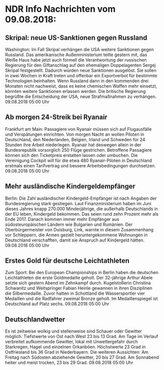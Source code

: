 # NDR Info Nachrichten vom 09.08.2018:


## Skripal: neue US-Sanktionen gegen Russland
Washington: Im Fall Skripal verhängen die USA weitere Sanktionen gegen Russland. Das amerikanische Außenministerium teilte gestern mit, das Weiße Haus habe jetzt auch formell die Verantwortung der russischen Regierung für den Giftanschlag auf den ehemaligen Doppelagenten Sergej Skripal festgestellt. Dadurch würden neue Sanktionen ausgelöst. Sie sollen in zwei Wochen in Kraft treten und offenbar ein Exportverbot für bestimmte Technologien beinhalten. Wenn Russland dann in den kommenden drei Monaten nicht nachweist, dass es keine chemischen Waffen mehr einsetzt, könnten weitere Sanktionen erlassen werden. Die britische Regierung begrüßte die Entscheidung der USA, neue Strafmaßnahmen zu verhängen. 09.08.2018 05:00 Uhr 

## Ab morgen 24-Streik bei Ryanair
Frankfurt am Main: Passagiere von Ryanair müssen sich auf Flugausfälle und Verspätungen einrichten. Von morgen Nacht an wollen Piloten in Deutschland, den Niederlanden, Belgien, Irland und Schweden für 24 Stunden ihre Arbeit niederlegen. Ryanair hat deswegen allein in der Bundesrepublik vorsorglich 250 Flüge gestrichen. Betroffene Passagiere können sich den Ticketpreis erstatten lassen oder umbuchen. Die Vereinigung Cockpit will für die etwa 480 Ryanair-Piloten in Deutschland erstmals einen Tarifvertrag und bessere Arbeitsbedingungen durchsetzen. 09.08.2018 05:00 Uhr 

## Mehr ausländische Kindergeldempfänger
Berlin: Die Zahl ausländischer Kindergeld-Empfänger ist nach Angaben der Bundesregierung stark gestiegen. Laut Finanzministerium haben im Juni dieses Jahres knapp 270.000 Minderjährige, die außerhalb Deutschlands in der EU leben, Kindergeld bekommen. Das seien rund zehn Prozent mehr als Ende 2017. Danach kommen immer mehr Empfänger aus südosteuropäischen Ländern wie Bulgarien und Rumänien. Der Oberbürgermeister von Duisburg, Link, warnte in diesem Zusammenhang vor Schleppern, die Armen gezielt heruntergekommene Wohnungen in Deutschland verschafften, damit sie Anspruch auf Kindergeld hätten. 09.08.2018 05:00 Uhr 

## Erstes Gold für deutsche Leichtathleten
Zum Sport: Bei den European Championships in Berlin haben die deutschen Leichtathleten die erste Goldmedaille geholt. Der 32-jährige Arthur Abele setzte sich gestern Abend im Zehnkampf durch. Kugelstoßerin Christina Schwanitz und Weitspringer Fabian Heinle gewannen in ihren Disziplinen die Silbermedaille. Zuvor hatten in Schottland die Wassersportler vier Medaillen und die Radfahrer zweimal Bronze geholt. Im Medaillenspiegel ist Deutschland auf Platz sechs. 09.08.2018 05:00 Uhr 

## Deutschlandwetter
Es ist zeitweise wolkig und stellenweise sind Schauer oder Gewitter möglich. Tiefstwerte von Ost nach West 23 bis 13 Grad. Am Tage im Verlauf verbreitet aufkommende Gewitter, lokal mit Unwettergefahr durch Starkregen, Hagel und einzelnen Orkanböen. Höchstwerte 23 Grad in Ostfriesland bis 36 Grad in Niederbayern. Die weiteren Aussichten: Am Freitag nach Südosten abziehende Gewitter, 20 bis 27 Grad. Am Sonnabend heiter und meist trocken, 23 bis 29 Grad. 09.08.2018 05:00 Uhr 
